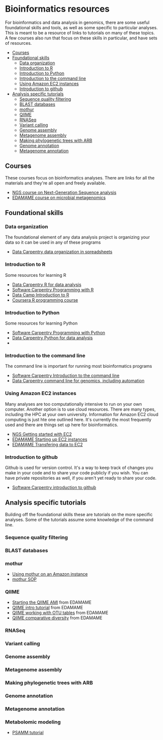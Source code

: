 # Bioinformatics resources

For bioinformatics and data analysis in genomics, there are some useful foundational skills and tools, as well as some specific to particular analyses. This is meant to be a resource of links to tutorials on many of these topics. A few courses also run that focus on these skills in particular, and have sets of resources.

<!-- TOC depthFrom:2 depthTo:6 withLinks:1 updateOnSave:1 orderedList:0 -->

- [Courses](#courses)
- [Foundational skills](#foundational-skills)
	- [Data organization](#data-organization)
	- [Introduction to R](#introduction-to-r)
	- [Introduction to Python](#introduction-to-python)
	- [Introduction to the command line](#introduction-to-the-command-line)
	- [Using Amazon EC2 instances](#using-amazon-ec2-instances)
	- [Introduction to github](#introduction-to-github)
- [Analysis specific tutorials](#analysis-specific-tutorials)
	- [Sequence quality filtering](#sequence-quality-filtering)
	- [BLAST databases](#blast-databases)
	- [mothur](#mothur)
	- [QIIME](#qiime)
	- [RNASeq](#rnaseq)
	- [Variant calling](#variant-calling)
	- [Genome assembly](#genome-assembly)
	- [Metagenome assembly](#metagenome-assembly)
	- [Making phylogenetic trees with ARB](#making-phylogenetic-trees-with-arb)
	- [Genome annotation](#genome-annotation)
	- [Metagenome annotation](#metagenome-annotation)

<!-- /TOC -->

## Courses

These courses focus on bioinformatics analyses. There are links for all the materials and they're all open and freely available.

- [NGS course on Next-Generation Sequence analysis](http://angus.readthedocs.io/en/2016/)
- [EDAMAME course on microbial metagenomics](https://github.com/edamame-course/2016-tutorials/wiki/Learning-Goals)

## Foundational skills

### Data organization

The foundational element of any data analysis project is organizing your data so it can be used in any of these programs

- [Data Carpentry data organization in spreadsheets](http://www.datacarpentry.org/spreadsheet-ecology-lesson/)

### Introduction to R

Some resources for learning R

- [Data Carpentry R for data analysis](http://www.datacarpentry.org/R-ecology-lesson/)
- [Software Carpentry Programming with R](http://swcarpentry.github.io/r-novice-inflammation/)
- [Data Camp Introduction to R](https://www.datacamp.com/courses/free-introduction-to-r)
- [Coursera R programming course](https://www.coursera.org/learn/r-programming)

### Introduction to Python

Some resources for learning Python

- [Software Carpentry Programming with Python](http://swcarpentry.github.io/python-novice-inflammation/)
- [Data Carpentry Python for data analysis](http://www.datacarpentry.org/python-ecology-lesson/)
-

### Introduction to the command line

The command line is important for running most bioinformatics programs

- [Software Carpentry Introduction to the command line](http://swcarpentry.github.io/shell-novice/)
- [Data Carpentry command line for genomics, including automation](https://github.com/datacarpentry/shell-genomics/blob/gh-pages/index.md)

### Using Amazon EC2 instances

Many analyses are too computationally intensive to run on your own computer. Another option is to use cloud resources. There are many types, including the HPC at your own university. Information for Amazon EC2 cloud computing is just hte one outlined here. It's currently the most frequently used and there are things set up here for bioinformatics.

- [NGS Getting started with EC2](http://angus.readthedocs.io/en/2015/amazon/index.html)
- [EDAMAME Starting up EC2 instances](https://github.com/edamame-course/2015-tutorials/blob/master/final/2015-06-22-EC2_Startup.md)
- [EDAMAME Transfering data to EC2](https://github.com/edamame-course/2015-tutorials/blob/master/final/2015-06-22-EC2_Connection_FileTransfer.md)

### Introduction to github

Github is used for version control. It's a way to keep track of changes you make in your code and to share your code publicly if you wish. You can have private repositories as well, if you aren't yet ready to share your code.

- [Software Carpentry introduction to github](http://swcarpentry.github.io/git-novice/)

## Analysis specific tutorials

Building off the foundational skills these are tutorials on the more specific analyses. Some of the tutorials assume some knowledge of the command line.

### Sequence quality filtering

### BLAST databases

### mothur

- [Using mothur on an Amazon instance](http://mothur.org/wiki/Mothur_AMI)
- [mothur SOP](http://www.mothur.org/wiki/MiSeq_SOP)

### QIIME

- [Starting the QIIME AMI](https://github.com/edamame-course/Amplicon_Analysis/blob/master/final/QIIME0.md) from EDAMAME
- [QIIME intro tutorial](https://github.com/edamame-course/Amplicon_Analysis/blob/master/final/2016-07-13-QIIME1.md) from EDAMAME
- [QIIME working with OTU tables](https://github.com/edamame-course/Amplicon_Analysis/blob/master/final/2016-07-13-QIIME2.md) from EDAMAME
- [QIIME comparative diversity](https://github.com/edamame-course/Amplicon_Analysis/blob/master/final/2016-07-13-QIIME3.md) from EDAMAME

### RNASeq

### Variant calling

### Genome assembly

### Metagenome assembly

### Making phylogenetic trees with ARB

### Genome annotation

### Metagenome annotation

### Metabolomic modeling

- [PSAMM tutorial](https://psamm.readthedocs.io/en/latest/tutorial.html)
